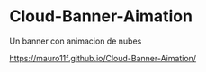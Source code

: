 # Cloud-Banner-Aimation
Un banner con animacion de nubes

https://mauro11f.github.io/Cloud-Banner-Aimation/
